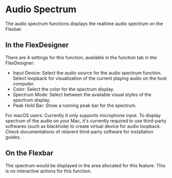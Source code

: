 # Audio Spectrum

The audio spectrum functions displays the realtime audio spectrum on the Flexbar.

## In the FlexDesigner

There are 4 settings for this function, available in the function tab in the FlexDesigner:

- Input Device: Select the audio source for the audio spectrum function. Select loopback for visualization of the current playing audio on the host computer.
- Color: Select the color for the spectrum display.
- Spectrum Mode: Select between the available visual styles of the spectrum display.
- Peak Hold Bar: Show a running peak bar for the spectrum.

For macOS users: Currently it only supports microphone input. To display spectrum of the audio on your Mac, it's currently required to use third-party softwares (such as blackhole) to create virtual device for audio loopback. Check documentations of relavent third-party software for installation guides.

## On the Flexbar

The spectrum would be displayed in the area allocated for this feature. This is no interactive actions for this function.
